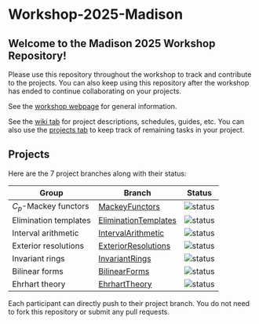 # Workshop-2025-Madison

## Welcome to the Madison 2025 Workshop Repository!

Please use this repository throughout the workshop to track and contribute to the projects. You can also keep using this repository after the workshop has ended to continue collaborating on your projects.

See the [workshop webpage](https://macaulay2.github.io/Workshop-2025-Madison/) for general information.

See the [wiki tab](https://github.com/Macaulay2/Workshop-2025-Madison/wiki) for project descriptions, schedules, guides, etc. You can also use the [projects tab](https://github.com/Macaulay2/Workshop-2025-Madison/projects) to keep track of remaining tasks in your project.

## Projects

Here are the 7 project branches along with their status:

Group | Branch | Status
-- | -- | --
$C_p$-Mackey functors | [MackeyFunctors](https://github.com/Macaulay2/Workshop-2025-Madison/tree/MackeyFunctors) | ![status](https://github.com/Macaulay2/Workshop-2025-Madison/actions/workflows/tests.yml/badge.svg?branch=MackeyFunctors)
Elimination templates | [EliminationTemplates](https://github.com/Macaulay2/Workshop-2025-Madison/tree/EliminationTemplates) | ![status](https://github.com/Macaulay2/Workshop-2025-Madison/actions/workflows/tests.yml/badge.svg?branch=EliminationTemplates)
Interval arithmetic   | [IntervalArithmetic](https://github.com/Macaulay2/Workshop-2025-Madison/tree/IntervalArithmetic) | ![status](https://github.com/Macaulay2/Workshop-2025-Madison/actions/workflows/tests.yml/badge.svg?branch=IntervalArithmetic)
Exterior resolutions  | [ExteriorResolutions](https://github.com/Macaulay2/Workshop-2025-Madison/tree/ExteriorResolutions) | ![status](https://github.com/Macaulay2/Workshop-2025-Madison/actions/workflows/tests.yml/badge.svg?branch=ExteriorResolutions)
Invariant rings       | [InvariantRings](https://github.com/Macaulay2/Workshop-2025-Madison/tree/InvariantRings) | ![status](https://github.com/Macaulay2/Workshop-2025-Madison/actions/workflows/tests.yml/badge.svg?branch=InvariantRings)
Bilinear forms        | [BilinearForms](https://github.com/Macaulay2/Workshop-2025-Madison/tree/BilinearForms) | ![status](https://github.com/Macaulay2/Workshop-2025-Madison/actions/workflows/tests.yml/badge.svg?branch=BilinearForms)
Ehrhart theory        | [EhrhartTheory](https://github.com/Macaulay2/Workshop-2025-Madison/tree/EhrhartTheory) | ![status](https://github.com/Macaulay2/Workshop-2025-Madison/actions/workflows/tests.yml/badge.svg?branch=EhrhartTheory)

Each participant can directly push to their project branch.
You do not need to fork this repository or submit any pull requests.
